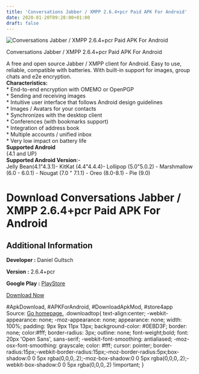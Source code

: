 ```yaml
---
title: 'Conversations Jabber / XMPP 2.6.4+pcr Paid APK For Android'
date: 2020-01-20T09:28:00+01:00
draft: false
---
```


![Conversations Jabber / XMPP 2.6.4+pcr Paid APK For Android](https://i0.wp.com/apkhome.net/wp-content/uploads/2020/01/Conversations-Jabber-3.png "Conversations Jabber / XMPP 2.6.4+pcr Paid APK For Android")

  

Conversations Jabber / XMPP 2.6.4+pcr Paid APK For Android

A free and open source Jabber / XMPP client for Android. Easy to use, reliable, compatible with batteries. With built-in support for images, group chats and e2e encryption.  
**Characteristics:**  
\* End-to-end encryption with OMEMO or OpenPGP  
\* Sending and receiving images  
\* Intuitive user interface that follows Android design guidelines  
\* Images / Avatars for your contacts  
\* Synchronizes with the desktop client  
\* Conferences (with bookmarks support)  
\* Integration of address book  
\* Multiple accounts / unified inbox  
\* Very low impact on battery life  
**Supported Android**  
{4.1 and UP}  
**Supported Android Version**:-  
Jelly Bean(4.1"4.3.1)- KitKat (4.4"4.4.4)- Lollipop (5.0"5.0.2) - Marshmallow (6.0 - 6.0.1) - Nougat (7.0 " 7.1.1) - Oreo (8.0-8.1) - Pie (9.0)

Download Conversations Jabber / XMPP 2.6.4+pcr Paid APK For Android
===================================================================

Additional Information
----------------------

**Developer :** Daniel Gultsch

**Version :** 2.6.4+pcr

**Google Play :** [PlayStore](https://play.google.com/store/apps/details?id=eu.siacs.conversations)

  

[Download Now](https://store4app.co/post/conversations-jabber-xmpp-2-6-4-pcr-paid-apk-for-android_1579507918)

  
#ApkDownload, #APKForAndroid, #DownloadApkMod, #store4app  
Source: [Go homepage.](https://store4app.co/post/conversations-jabber-xmpp-2-6-4-pcr-paid-apk-for-android_1579507918) .downloadtop{ text-align:center; -webkit-appearance: none; -moz-appearance: none; appearance: none; width: 100%; padding: 9px 9px 11px 13px; background-color: #0EBD3F; border: none; color:#fff; border-radius: 3px; outline: none; font-weight;bold; font: 20px 'Open Sans', sans-serif; -webkit-font-smoothing: antialiased; -moz-osx-font-smoothing: grayscale; color: #fff; cursor: pointer; border-radius:15px;-webkit-border-radius:15px;-moz-border-radius:5px;box-shadow:0 0 5px rgba(0,0,0,.2);-moz-box-shadow:0 0 5px rgba(0,0,0,.2);-webkit-box-shadow:0 0 5px rgba(0,0,0,.2) !important; }